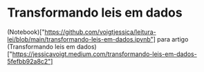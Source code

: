 # Transformando leis em dados

(Notebook)["https://github.com/voigtjessica/leitura-lei/blob/main/transformando-leis-em-dados.ipynb"] para artigo (Transformando leis em dados)["https://jessicavoigt.medium.com/transformando-leis-em-dados-5fefbb92a8c2"]
